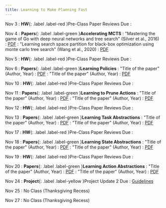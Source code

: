 ```yaml
---
title: Learning to Make Planning Fast
---
```


Nov 3
: **HW**{: .label .label-red }Pre-Class Paper Reviews Due
  : [](#)

Nov 4
: **Papers**{: .label .label-green }<b>Accelerating MCTS</b>
: "Mastering the game of Go with deep neural networks and tree search" (Silver et al., 2016)
  : [PDF](https://webdocs.cs.ualberta.ca/~hayward/355/masteringgameofgo.pdf)
: "Learning search space partition for black-box optimization using monte carlo tree search" (Wang et al., 2020)
  : [PDF](https://proceedings.neurips.cc/paper_files/paper/2020/file/e2ce14e81dba66dbff9cbc35ecfdb704-Paper.pdf)

Nov 5
: **HW**{: .label .label-red }Pre-Class Paper Reviews Due
  : [](#)

Nov 6
: **Papers**{: .label .label-green }<b>Learning Policies</b>
: "Title of the paper" (Author, Year)
  : [PDF](#)
: "Title of the paper" (Author, Year)
  : [PDF](#)

Nov 10
: **HW**{: .label .label-red }Pre-Class Paper Reviews Due
  : [](#)

Nov 11
: **Papers**{: .label .label-green }<b>Learning to Prune Actions</b>
: "Title of the paper" (Author, Year)
  : [PDF](#)
: "Title of the paper" (Author, Year)
  : [PDF](#)

Nov 12
: **HW**{: .label .label-red }Pre-Class Paper Reviews Due
  : [](#)

Nov 13
: **Papers**{: .label .label-green }<b>Learning Task Abstractions</b>
: "Title of the paper" (Author, Year)
  : [PDF](#)
: "Title of the paper" (Author, Year)
  : [PDF](#)

Nov 17
: **HW**{: .label .label-red }Pre-Class Paper Reviews Due
  : [](#)

Nov 18
: **Papers**{: .label .label-green }<b>Learning State Abstractions</b>
: "Title of the paper" (Author, Year)
  : [PDF](#)
: "Title of the paper" (Author, Year)
  : [PDF](#)

Nov 19
: **HW**{: .label .label-red }Pre-Class Paper Reviews Due
  : [](#)

Nov 20
: **Papers**{: .label .label-green }<b>Learning Action Abstractions</b>
: "Title of the paper" (Author, Year)
  : [PDF](#)
: "Title of the paper" (Author, Year)
  : [PDF](#)

Nov 24
: **Project**{: .label .label-yellow }Project Update 2 Due
  : [Guidelines](#)

Nov 25
: No Class (Thanksgiving Recess)

Nov 27
: No Class (Thanksgiving Recess)
